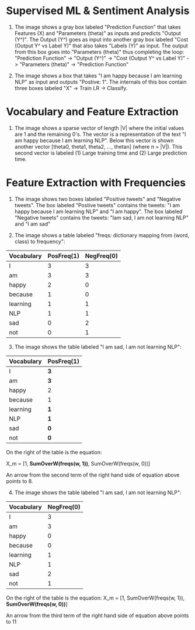 # Supervised ML & Sentiment Analysis

1. The image shows a gray box labeled "Prediction Function" that takes Features (X) and "Parameters (theta)" as inputs and predicts "Output (Y^)". The Output (Y^) goes as input into another gray box labeled "Cost (Output Y^ vs Label Y)" that also takes "Labels (Y)" as input. The output from this box goes into "Parameters (theta)" thus completing the loop: "Prediction Function" -> "Output (Y^)" -> "Cost (Output Y^ vs Label Y)" -> "Parameters (theta)" -> "Prediction Function"

2. The image shows a box that takes "I am happy because I am learning NLP" as input and outputs "Postive: 1". The internals of this box contain three boxes labeled "X" -> Train LR -> Classify.

# Vocabulary and Feature Extraction

1. The image shows a sparse vector of length |V| where the initial values are 1 and the remaining 0's. The vector is a representation of the text "I am happy because I am learning NLP". Below this vector is shown another vector [theta0, theta1, theta2, ..., thetan] (where n = |V|). This second vector is labeled (1) Large training time and (2) Large prediction time.

# Feature Extraction with Frequencies

1. The image shows two boxes labeled "Positive tweets" and "Negative tweets". The box labeled "Postive tweets" contains the tweets: "I am happy because I am learning NLP" and "I am happy". The box labeled "Negative tweets" contains the tweets: "Iam sad, I am not learning NLP" and "I am sad"

2. The image shows a table labeled "freqs: dictionary mapping from (word, class) to frequency": 

| Vocabulary | PosFreq(1) | NegFreq(0) |
--- | --- | ---
I | 3 | 3
am | 3 | 3
happy | 2 | 0
because | 1 | 0
learning | 1 | 1
NLP | 1 | 1
sad | 0 | 2
not | 0 | 1

3. The image shows the table labeled "I am sad, I am not learning NLP":

| Vocabulary | PosFreq(1) |
 --- | --- 
 I | **3**
 am | **3**
 happy | 2
 because | 1
 learning | **1**
 NLP | **1**
 sad | **0**
 not | **0**
 
 On the right of the table is the equation:
 
 X_m = [1, **SumOverW(freqs(w, 1))**, SumOverW(freqs(w, 0))]
 
 An arrow from the second term of the right hand side of equation above points to 8.
 
 4. The image shows the table labeled "I am sad, I am not learning NLP":
 
 Vocabulary | NegFreq(0)
 --- | ---
 I | 3
 am | 3
 happy | 0
 because | 0
 learning | 1
 NLP | 1
 sad | 2
 not | 1
 
 On the right of the table is the equation:
 X_m = [1, SumOverW(freqs(w, 1)), **SumOverW(freqs(w, 0))**]
 
 An arrow from the third term of the right hand side of equation above points to 11
